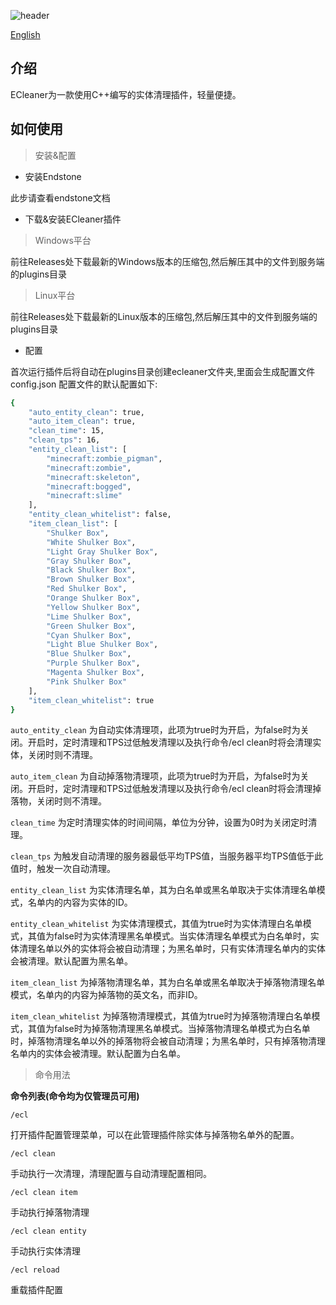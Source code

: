 ![header](https://capsule-render.vercel.app/api?type=waving&height=300&color=gradient&text=ECleaner)

 [English](README.md)

## 介绍

ECleaner为一款使用C++编写的实体清理插件，轻量便捷。

## 如何使用

> 安装&配置

* 安装Endstone

此步请查看endstone文档

* 下载&安装ECleaner插件

> Windows平台

前往Releases处下载最新的Windows版本的压缩包,然后解压其中的文件到服务端的plugins目录

> Linux平台

前往Releases处下载最新的Linux版本的压缩包,然后解压其中的文件到服务端的plugins目录

* 配置

首次运行插件后将自动在plugins目录创建ecleaner文件夹,里面会生成配置文件config.json
配置文件的默认配置如下:

```bash
{
    "auto_entity_clean": true,
    "auto_item_clean": true,
    "clean_time": 15,
    "clean_tps": 16,
    "entity_clean_list": [
        "minecraft:zombie_pigman",
        "minecraft:zombie",
        "minecraft:skeleton",
        "minecraft:bogged",
        "minecraft:slime"
    ],
    "entity_clean_whitelist": false,
    "item_clean_list": [
        "Shulker Box",
        "White Shulker Box",
        "Light Gray Shulker Box",
        "Gray Shulker Box",
        "Black Shulker Box",
        "Brown Shulker Box",
        "Red Shulker Box",
        "Orange Shulker Box",
        "Yellow Shulker Box",
        "Lime Shulker Box",
        "Green Shulker Box",
        "Cyan Shulker Box",
        "Light Blue Shulker Box",
        "Blue Shulker Box",
        "Purple Shulker Box",
        "Magenta Shulker Box",
        "Pink Shulker Box"
    ],
    "item_clean_whitelist": true
}
```

`auto_entity_clean` 为自动实体清理项，此项为true时为开启，为false时为关闭。开启时，定时清理和TPS过低触发清理以及执行命令/ecl clean时将会清理实体，关闭时则不清理。

`auto_item_clean` 为自动掉落物清理项，此项为true时为开启，为false时为关闭。开启时，定时清理和TPS过低触发清理以及执行命令/ecl clean时将会清理掉落物，关闭时则不清理。

`clean_time` 为定时清理实体的时间间隔，单位为分钟，设置为0时为关闭定时清理。

`clean_tps` 为触发自动清理的服务器最低平均TPS值，当服务器平均TPS值低于此值时，触发一次自动清理。

`entity_clean_list` 为实体清理名单，其为白名单或黑名单取决于实体清理名单模式，名单内的内容为实体的ID。

`entity_clean_whitelist` 为实体清理模式，其值为true时为实体清理白名单模式，其值为false时为实体清理黑名单模式。当实体清理名单模式为白名单时，实体清理名单以外的实体将会被自动清理；为黑名单时，只有实体清理名单内的实体会被清理。默认配置为黑名单。

`item_clean_list` 为掉落物清理名单，其为白名单或黑名单取决于掉落物清理名单模式，名单内的内容为掉落物的英文名，而非ID。

`item_clean_whitelist` 为掉落物清理模式，其值为true时为掉落物清理白名单模式，其值为false时为掉落物清理黑名单模式。当掉落物清理名单模式为白名单时，掉落物清理名单以外的掉落物将会被自动清理；为黑名单时，只有掉落物清理名单内的实体会被清理。默认配置为白名单。

> 命令用法

**命令列表(命令均为仅管理员可用)**

```shell
/ecl
```

打开插件配置管理菜单，可以在此管理插件除实体与掉落物名单外的配置。

```shell
/ecl clean
```

手动执行一次清理，清理配置与自动清理配置相同。

```shell
/ecl clean item
```

手动执行掉落物清理

```shell
/ecl clean entity
```

手动执行实体清理

```shell
/ecl reload
```

重载插件配置
